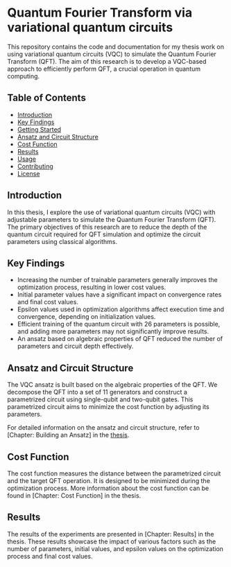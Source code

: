 # Quantum Fourier Transform via variational quantum circuits

This repository contains the code and documentation for my thesis work on using variational quantum circuits (VQC) to simulate the Quantum Fourier Transform (QFT). The aim of this research is to develop a VQC-based approach to efficiently perform QFT, a crucial operation in quantum computing.

## Table of Contents

- [Introduction](#introduction)
- [Key Findings](#key-findings)
- [Getting Started](#getting-started)
- [Ansatz and Circuit Structure](#ansatz-and-circuit-structure)
- [Cost Function](#cost-function)
- [Results](#results)
- [Usage](#usage)
- [Contributing](#contributing)
- [License](#license)

## Introduction

In this thesis, I explore the use of variational quantum circuits (VQC) with adjustable parameters to simulate the Quantum Fourier Transform (QFT). The primary objectives of this research are to reduce the depth of the quantum circuit required for QFT simulation and optimize the circuit parameters using classical algorithms.

## Key Findings

- Increasing the number of trainable parameters generally improves the optimization process, resulting in lower cost values.
- Initial parameter values have a significant impact on convergence rates and final cost values.
- Epsilon values used in optimization algorithms affect execution time and convergence, depending on initialization values.
- Efficient training of the quantum circuit with 26 parameters is possible, and adding more parameters may not significantly improve results.
- An ansatz based on algebraic properties of QFT reduced the number of parameters and circuit depth effectively.


## Ansatz and Circuit Structure

The VQC ansatz is built based on the algebraic properties of the QFT. We decompose the QFT into a set of 11 generators and construct a parametrized circuit using single-qubit and two-qubit gates. This parametrized circuit aims to minimize the cost function by adjusting its parameters.

For detailed information on the ansatz and circuit structure, refer to [Chapter: Building an Ansatz] in the [thesis](https://github.com/EvangeliaS/Quantum-Fourier-Transform-via-variational-quantum-circuits/blob/3e2a6da4b577a2c1c4828fc98ed88ab024080860/Implementing_Quantum_Fourier_Transform_via_variational_quantum_circuits.pdf).

## Cost Function

The cost function measures the distance between the parametrized circuit and the target QFT operation. It is designed to be minimized during the optimization process. More information about the cost function can be found in [Chapter: Cost Function] in the thesis.

## Results

The results of the experiments are presented in [Chapter: Results] in the thesis. These results showcase the impact of various factors such as the number of parameters, initial values, and epsilon values on the optimization process and final cost values.
